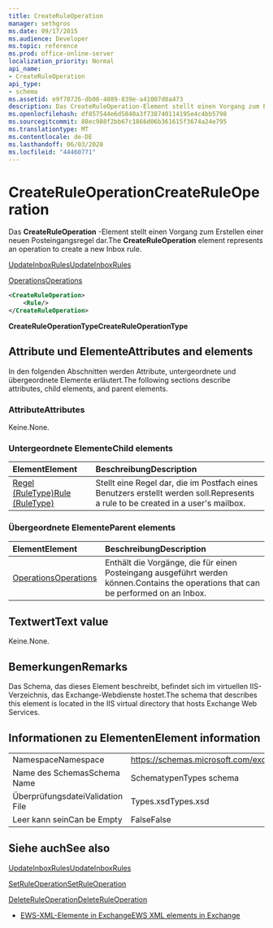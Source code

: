 ```yaml
---
title: CreateRuleOperation
manager: sethgros
ms.date: 09/17/2015
ms.audience: Developer
ms.topic: reference
ms.prod: office-online-server
localization_priority: Normal
api_name:
- CreateRuleOperation
api_type:
- schema
ms.assetid: e9f70726-db08-4089-839e-a41007d0a473
description: Das CreateRuleOperation-Element stellt einen Vorgang zum Erstellen einer neuen Posteingangsregel dar.
ms.openlocfilehash: df857544e6d5840a3f738740114195e4c4bb5798
ms.sourcegitcommit: 88ec988f2bb67c1866d06b361615f3674a24e795
ms.translationtype: MT
ms.contentlocale: de-DE
ms.lasthandoff: 06/03/2020
ms.locfileid: "44460771"
---
```

# <a name="createruleoperation"></a><span data-ttu-id="f8b26-103">CreateRuleOperation</span><span class="sxs-lookup"><span data-stu-id="f8b26-103">CreateRuleOperation</span></span>

<span data-ttu-id="f8b26-104">Das **CreateRuleOperation** -Element stellt einen Vorgang zum Erstellen einer neuen Posteingangsregel dar.</span><span class="sxs-lookup"><span data-stu-id="f8b26-104">The **CreateRuleOperation** element represents an operation to create a new Inbox rule.</span></span> 
  
[<span data-ttu-id="f8b26-105">UpdateInboxRules</span><span class="sxs-lookup"><span data-stu-id="f8b26-105">UpdateInboxRules</span></span>](updateinboxrules.md)
  
[<span data-ttu-id="f8b26-106">Operations</span><span class="sxs-lookup"><span data-stu-id="f8b26-106">Operations</span></span>](operations.md)
  
```xml
<CreateRuleOperation>
    <Rule/>
</CreateRuleOperation>
```

 <span data-ttu-id="f8b26-107">**CreateRuleOperationType**</span><span class="sxs-lookup"><span data-stu-id="f8b26-107">**CreateRuleOperationType**</span></span>
## <a name="attributes-and-elements"></a><span data-ttu-id="f8b26-108">Attribute und Elemente</span><span class="sxs-lookup"><span data-stu-id="f8b26-108">Attributes and elements</span></span>

<span data-ttu-id="f8b26-109">In den folgenden Abschnitten werden Attribute, untergeordnete und übergeordnete Elemente erläutert.</span><span class="sxs-lookup"><span data-stu-id="f8b26-109">The following sections describe attributes, child elements, and parent elements.</span></span>
  
### <a name="attributes"></a><span data-ttu-id="f8b26-110">Attribute</span><span class="sxs-lookup"><span data-stu-id="f8b26-110">Attributes</span></span>

<span data-ttu-id="f8b26-111">Keine.</span><span class="sxs-lookup"><span data-stu-id="f8b26-111">None.</span></span>
  
### <a name="child-elements"></a><span data-ttu-id="f8b26-112">Untergeordnete Elemente</span><span class="sxs-lookup"><span data-stu-id="f8b26-112">Child elements</span></span>

|<span data-ttu-id="f8b26-113">**Element**</span><span class="sxs-lookup"><span data-stu-id="f8b26-113">**Element**</span></span>|<span data-ttu-id="f8b26-114">**Beschreibung**</span><span class="sxs-lookup"><span data-stu-id="f8b26-114">**Description**</span></span>|
|:-----|:-----|
|[<span data-ttu-id="f8b26-115">Regel (RuleType)</span><span class="sxs-lookup"><span data-stu-id="f8b26-115">Rule (RuleType)</span></span>](rule-ruletype.md) <br/> |<span data-ttu-id="f8b26-116">Stellt eine Regel dar, die im Postfach eines Benutzers erstellt werden soll.</span><span class="sxs-lookup"><span data-stu-id="f8b26-116">Represents a rule to be created in a user's mailbox.</span></span>  <br/> |
   
### <a name="parent-elements"></a><span data-ttu-id="f8b26-117">Übergeordnete Elemente</span><span class="sxs-lookup"><span data-stu-id="f8b26-117">Parent elements</span></span>

|<span data-ttu-id="f8b26-118">**Element**</span><span class="sxs-lookup"><span data-stu-id="f8b26-118">**Element**</span></span>|<span data-ttu-id="f8b26-119">**Beschreibung**</span><span class="sxs-lookup"><span data-stu-id="f8b26-119">**Description**</span></span>|
|:-----|:-----|
|[<span data-ttu-id="f8b26-120">Operations</span><span class="sxs-lookup"><span data-stu-id="f8b26-120">Operations</span></span>](operations.md) <br/> |<span data-ttu-id="f8b26-121">Enthält die Vorgänge, die für einen Posteingang ausgeführt werden können.</span><span class="sxs-lookup"><span data-stu-id="f8b26-121">Contains the operations that can be performed on an Inbox.</span></span>  <br/> |
   
## <a name="text-value"></a><span data-ttu-id="f8b26-122">Textwert</span><span class="sxs-lookup"><span data-stu-id="f8b26-122">Text value</span></span>

<span data-ttu-id="f8b26-123">Keine.</span><span class="sxs-lookup"><span data-stu-id="f8b26-123">None.</span></span>
  
## <a name="remarks"></a><span data-ttu-id="f8b26-124">Bemerkungen</span><span class="sxs-lookup"><span data-stu-id="f8b26-124">Remarks</span></span>

<span data-ttu-id="f8b26-125">Das Schema, das dieses Element beschreibt, befindet sich im virtuellen IIS-Verzeichnis, das Exchange-Webdienste hostet.</span><span class="sxs-lookup"><span data-stu-id="f8b26-125">The schema that describes this element is located in the IIS virtual directory that hosts Exchange Web Services.</span></span>
  
## <a name="element-information"></a><span data-ttu-id="f8b26-126">Informationen zu Elementen</span><span class="sxs-lookup"><span data-stu-id="f8b26-126">Element information</span></span>

|||
|:-----|:-----|
|<span data-ttu-id="f8b26-127">Namespace</span><span class="sxs-lookup"><span data-stu-id="f8b26-127">Namespace</span></span>  <br/> |https://schemas.microsoft.com/exchange/services/2006/types  <br/> |
|<span data-ttu-id="f8b26-128">Name des Schemas</span><span class="sxs-lookup"><span data-stu-id="f8b26-128">Schema Name</span></span>  <br/> |<span data-ttu-id="f8b26-129">Schematypen</span><span class="sxs-lookup"><span data-stu-id="f8b26-129">Types schema</span></span>  <br/> |
|<span data-ttu-id="f8b26-130">Überprüfungsdatei</span><span class="sxs-lookup"><span data-stu-id="f8b26-130">Validation File</span></span>  <br/> |<span data-ttu-id="f8b26-131">Types.xsd</span><span class="sxs-lookup"><span data-stu-id="f8b26-131">Types.xsd</span></span>  <br/> |
|<span data-ttu-id="f8b26-132">Leer kann sein</span><span class="sxs-lookup"><span data-stu-id="f8b26-132">Can be Empty</span></span>  <br/> |<span data-ttu-id="f8b26-133">False</span><span class="sxs-lookup"><span data-stu-id="f8b26-133">False</span></span>  <br/> |
   
## <a name="see-also"></a><span data-ttu-id="f8b26-134">Siehe auch</span><span class="sxs-lookup"><span data-stu-id="f8b26-134">See also</span></span>



[<span data-ttu-id="f8b26-135">UpdateInboxRules</span><span class="sxs-lookup"><span data-stu-id="f8b26-135">UpdateInboxRules</span></span>](updateinboxrules.md)
  
[<span data-ttu-id="f8b26-136">SetRuleOperation</span><span class="sxs-lookup"><span data-stu-id="f8b26-136">SetRuleOperation</span></span>](setruleoperation.md)
  
[<span data-ttu-id="f8b26-137">DeleteRuleOperation</span><span class="sxs-lookup"><span data-stu-id="f8b26-137">DeleteRuleOperation</span></span>](deleteruleoperation.md)


- [<span data-ttu-id="f8b26-138">EWS-XML-Elemente in Exchange</span><span class="sxs-lookup"><span data-stu-id="f8b26-138">EWS XML elements in Exchange</span></span>](ews-xml-elements-in-exchange.md)

